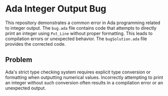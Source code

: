 # Ada Integer Output Bug

This repository demonstrates a common error in Ada programming related to integer output.  The `bug.ada` file contains code that attempts to directly print an integer using `Put_Line` without proper formatting.  This leads to compilation errors or unexpected behavior. The `bugSolution.ada` file provides the corrected code.

## Problem
Ada's strict type checking system requires explicit type conversion or formatting when outputting numerical values. Incorrectly attempting to print an integer without such conversion often results in a compilation error or an unexpected output.
